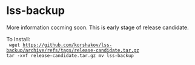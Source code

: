# lss-backup

More information cocming soon. This is early stage of release candidate.

To Install:<br>
<code>
wget https://github.com/korshakov/lss-backup/archive/refs/tags/release-candidate.tar.gz
tar -xvf release-candidate.tar.gz
mv lss-backup
